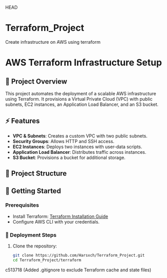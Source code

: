 HEAD
# Terraform_Project
Create infrastructure on AWS using terraform

# AWS Terraform Infrastructure Setup

## 📌 Project Overview
This project automates the deployment of a scalable AWS infrastructure using Terraform. It provisions a Virtual Private Cloud (VPC) with public subnets, EC2 instances, an Application Load Balancer, and an S3 bucket.

## ⚡ Features
- **VPC & Subnets**: Creates a custom VPC with two public subnets.
- **Security Groups**: Allows HTTP and SSH access.
- **EC2 Instances**: Deploys two instances with user-data scripts.
- **Application Load Balancer**: Distributes traffic across instances.
- **S3 Bucket**: Provisions a bucket for additional storage.

## 📁 Project Structure

## 🚀 Getting Started
### Prerequisites
- Install Terraform: [Terraform Installation Guide](https://developer.hashicorp.com/terraform/downloads)
- Configure AWS CLI with your credentials.

### 🔹 Deployment Steps
1. Clone the repository:
   ```bash
   git clone https://github.com/Harsxch/Terraform_Project.git
   cd Terraform_Project/terraform

 c513718 (Added .gitignore to exclude Terraform cache and state files)
